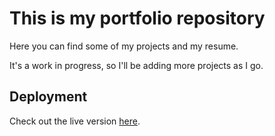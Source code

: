 # This is my portfolio repository

Here you can find some of my projects and my resume.

It's a work in progress, so I'll be adding more projects as I go.


## Deployment

Check out the live version [here](https://www.gzerbino.dev/).